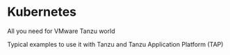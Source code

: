 # Kubernetes
All you need for VMware Tanzu world

Typical examples to use it with Tanzu and Tanzu Application Platform (TAP)


